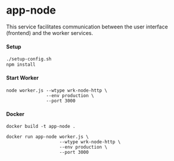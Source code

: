 # app-node

This service facilitates communication between the user interface (frontend) and the worker services.

#### Setup

```bash
./setup-config.sh
npm install
```

#### Start Worker

```
node worker.js --wtype wrk-node-http \
               --env production \
               --port 3000
```


#### Docker


```
docker build -t app-node .

docker run app-node worker.js \
                    --wtype wrk-node-http \
                    --env production \
                    --port 3000
```



